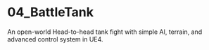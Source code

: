 # 04_BattleTank
An open-world Head-to-head tank fight with simple AI, terrain, and advanced control system in UE4.
